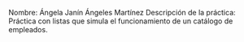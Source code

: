 Nombre: Ángela Janín Ángeles Martínez
Descripción de la práctica: Práctica con listas que simula el funcionamiento de un catálogo de empleados.
